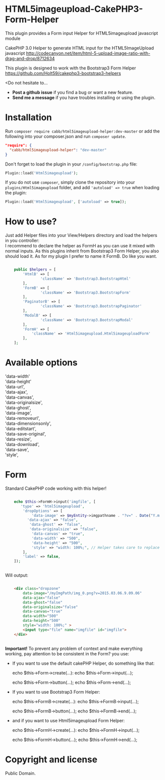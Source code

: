 # HTML5imageupload-CakePHP3-Form-Helper
This plugin provides a Form input Helper for HTML5imageupload javascript module

CakePHP 3.0 Helper to generate HTML input for the HTML5ImageUpload javascript <http://codecanyon.net/item/html-5-upload-image-ratio-with-drag-and-drop/8712634>

This plugin is designed to work with the Bootstrap3 Form Helper <https://github.com/Holt59/cakephp3-bootstrap3-helpers>

<Do not hesitate to...
 - **Post a github issue** if you find a bug or want a new feature.
 - **Send me a message** if you have troubles installing or using the plugin.


Installation
============

Run
`composer require cabb/html5imageupload-helper:dev-master`
or add the following into your composer.json and run `composer update`.
```json
"require": {
  "cabb/html5imageupload-helper": "dev-master"
}
```

Don't forget to load the plugin in your `/config/bootstrap.php` file:
```php
Plugin::load('Html5imageupload');
```

If you do not use `composer`, simply clone the repository into your `plugins/Html5imageupload` folder, and add `'autoload' => true` when loading the plugin:

```php
Plugin::load('Html5imageupload', ['autoload' => true]);
```


How to use?
===========

Just add Helper files into your View/Helpers directory and load the helpers in you controller:  
I recommend to declare the helper as FormH as you can use it mixed with normal inputs.
As this plugins inherit from Bootstrap3 Form Helper, you also should load it.
As for my plugin I prefer to name it FormB. Do like you want.

```php

	public $helpers = [
		'HtmlB' => [
				'className' => 'Bootstrap3.BootstrapHtml'
		],
		'FormB' => [
				'className' => 'Bootstrap3.BootstrapForm'
		],
		'PaginatorB' => [
				'className' => 'Bootstrap3.BootstrapPaginator'
		],
		'ModalB' => [
				'className' => 'Bootstrap3.BootstrapModal'
		],
		'FormH' => [
		    'className' => 'Html5imageupload.Html5imageuploadForm'
		],
	];
```


Available options
====

'data-width'  
'data-height'  
'data-url',  
'data-ajax',  
'data-canvas',  
'data-originalsize',  
'data-ghost',  
'data-image',  
'data-removeurl',  
'data-dimensionsonly',  
'data-editstart',  
'data-save-original',  
'data-resize',  
'data-download',  
'data-save',  
'style',  

Form
====

Standard CakePHP code working with this helper!

```php

	echo $this->FormH->input('imgfile', [  
	   'type' => 'html5imageupload',  
		'dropOptions' => [  
			'data-image' => $myEntity->imgpathname . "?v=" . Date("Y.m.d.G.i.s",  
	      'data-ajax' => "false",  
		   'data-ghost' => "false",  
		   'data-originalsize' => "false",  
	 	   	'data-canvas' => "true",  
	 	   	'data-width' => "500",  
	 	   	'data-height' => "500",  
			'style' => "width: 100%;", // Helper takes care to replace % by %%  
		],  
	    'label' => false,  
	]);
	
```

Will output:

```html

	<div class="dropzone" 
		data-image="/myImgPath/img_0.png?v=2015.03.06.9.09.06" 
		data-ajax="false" 
		data-ghost="false" 
		data-originalsize="false" 
		data-canvas="true" 
		data-width="500" 
		data-height="500" 
		style="width: 100%;" >
		<input type="file" name="imgfile" id="imgfile">
	</div>
	
```

**Important!**
To prevent any problem of context and make everything working, pay attention to be consistent in the Form? you use:

* If you want to use the default cakePHP Helper, do something like that:

	echo $this->Form->create(...):
	echo $this->Form->input(...);
	
	echo $this->Form->button(...);
	echo $this->Form->end(...);

* If you want to use Bootstrap3 Form Helper: 

	echo $this->FormB->create(...):
	echo $this->FormB->input(...);
	
	echo $this->FormB->button(...);
	echo $this->FormB->end(...);

* and if you want to use Html5imageupload Form Helper: 

	echo $this->FormH->create(...):
	echo $this->FormH->input(...);
	
	echo $this->FormH->button(...);
	echo $this->FormH->end(...);


Copyright and license
=====================

Public Domain.



